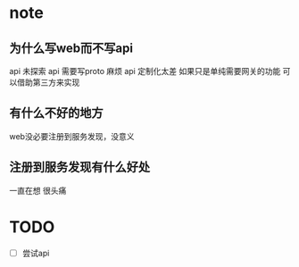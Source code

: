 # note

## 为什么写web而不写api

api 未探索
api 需要写proto 麻烦
api 定制化太差
如果只是单纯需要网关的功能 可以借助第三方来实现

## 有什么不好的地方

web没必要注册到服务发现，没意义

## 注册到服务发现有什么好处

一直在想 很头痛

# TODO

* [ ] 尝试api
